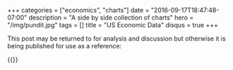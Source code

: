 +++
categories = ["economics", "charts"]
date = "2016-09-17T18:47:48-07:00"
description = "A side by side collection of charts"
hero = "/img/pundit.jpg"
tags = []
title = "US Economic Data"
disqus = true
+++

This post may be returned to for analysis and discussion but otherwise it is
being published for use as a reference:

{{<highcharts src="/charts/useconomic.json" id="us-economic-data">}}

